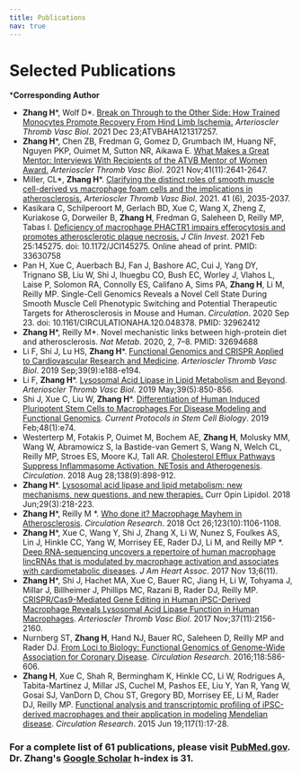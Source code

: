 ```yaml
---
title: Publications
nav: true
---
```


# **Selected Publications**  

***Corresponding Author**   

- **Zhang H***, Wolf D*. [Break on Through to the Other Side: How Trained Monocytes Promote Recovery From Hind Limb Ischemia.](https://www.ahajournals.org/doi/10.1161/ATVBAHA.121.317257) _Arterioscler Thromb Vasc Biol_. 2021 Dec 23;ATVBAHA121317257.     
- **Zhang H***, Chen ZB, Fredman G, Gomez D, Grumbach IM, Huang NF, Nguyen PKP, Ouimet M, Sutton NR, Aikawa E. [What Makes a Great Mentor: Interviews With Recipients of the ATVB Mentor of Women Award.](https://www.ahajournals.org/doi/full/10.1161/ATVBAHA.121.316558) _Arterioscler Thromb Vasc Biol_. 2021 Nov;41(11):2641-2647.
- Miller, CL*, **Zhang H***. [Clarifying the distinct roles of smooth muscle cell-derived vs macrophage foam cells and the implications in atherosclerosis.](https://www.ahajournals.org/doi/10.1161/ATVBAHA.121.316287) _Arterioscler Thromb Vasc Biol_. 2021. 41 (6), 2035-2037.       
- Kasikara C, Schilperoort M, Gerlach BD, Xue C, Wang X, Zheng Z, Kuriakose G, Dorweiler B, **Zhang H**, Fredman G, Saleheen D, Reilly MP, Tabas I. [Deficiency of macrophage PHACTR1 impairs efferocytosis and promotes atherosclerotic plaque necrosis.](https://www.jci.org/articles/view/145275) _J Clin Invest_. 2021 Feb 25:145275. doi: 10.1172/JCI145275. Online ahead of print. PMID: 33630758      
- Pan H, Xue C, Auerbach BJ, Fan J, Bashore AC, Cui J, Yang DY, Trignano SB, Liu W, Shi J, Ihuegbu CO, Bush EC, Worley J, Vlahos L, Laise P, Solomon RA, Connolly ES, Califano A, Sims PA, **Zhang H**, Li M, Reilly MP. Single-Cell Genomics Reveals a Novel Cell State During Smooth Muscle Cell Phenotypic Switching and Potential Therapeutic Targets for Atherosclerosis in Mouse and Human. _Circulation_. 2020 Sep 23. doi: 10.1161/CIRCULATIONAHA.120.048378. PMID: 32962412     
- **Zhang H***, Reilly M*. Novel mechanistic links between high-protein diet and atherosclerosis. _Nat Metab_. 2020, 2, 7–8. PMID: 32694688       
- Li F, Shi J, Lu HS, **Zhang H***. [Functional Genomics and CRISPR Applied to Cardiovascular Research and Medicine](https://www.ahajournals.org/doi/10.1161/ATVBAHA.119.312579). _Arterioscler Thromb Vasc Biol_. 2019 Sep;39(9):e188-e194.
- Li F, **Zhang H***. [Lysosomal Acid Lipase in Lipid Metabolism and Beyond](https://www.ahajournals.org/doi/abs/10.1161/ATVBAHA.119.312136). _Arterioscler Thromb Vasc Biol_. 2019 May;39(5):850-856.
- Shi J, Xue C, Liu W, **Zhang H***. [Differentiation of Human Induced Pluripotent Stem Cells to Macrophages For Disease Modeling and Functional Genomics](https://currentprotocols.onlinelibrary.wiley.com/doi/full/10.1002/cpsc.74). _Current Protocols in Stem Cell Biology_. 2019 Feb;48(1):e74.
- Westerterp M, Fotakis P, Ouimet M, Bochem AE, **Zhang H**, Molusky MM, Wang W, Abramowicz S, la Bastide-van Gemert S, Wang N, Welch CL, Reilly MP, Stroes ES, Moore KJ, Tall AR. [Cholesterol Efflux Pathways Suppress Inflammasome Activation, NETosis and Atherogenesis](https://www.ncbi.nlm.nih.gov/pubmed/29588315). _Circulation_. 2018 Aug 28;138(9):898-912.
- **Zhang H***. [Lysosomal acid lipase and lipid metabolism: new mechanisms, new questions, and new therapies.](https://www.ncbi.nlm.nih.gov/pubmed/29547398) Curr Opin Lipidol. 2018 Jun;29(3):218-223.
- **Zhang H***, Reilly M *. [Who done it? Macrophage Mayhem in Atherosclerosis](https://www.ncbi.nlm.nih.gov/pubmed/30359193). _Circulation Research_. 2018 Oct 26;123(10):1106-1108.
- **Zhang H***, Xue C, Wang Y, Shi J, Zhang X, Li W, Nunez S, Foulkes AS, Lin J, Hinkle CC, Yang W, Morrisey EE, Rader DJ, Li M, and Reilly MP *. [Deep RNA-sequencing uncovers a repertoire of human macrophage lincRNAs that is modulated by macrophage activation and associates with cardiometabolic diseases](https://www.ahajournals.org/doi/full/10.1161/JAHA.117.007431?url_ver=Z39.88-2003&rfr_id=ori:rid:crossref.org&rfr_dat=cr_pub%3dpubmed). _J Am Heart Assoc_. 2017 Nov 13;6(11).
- **Zhang H***, Shi J, Hachet MA, Xue C, Bauer RC, Jiang H, Li W, Tohyama J, Millar J, Billheimer J, Phillips MC, Razani B, Rader DJ, Reilly MP. [CRISPR/Cas9-Mediated Gene Editing in Human iPSC-Derived Macrophage Reveals Lysosomal Acid Lipase Function in Human Macrophages](https://www.ncbi.nlm.nih.gov/pmc/articles/PMC5659288/). _Arterioscler Thromb Vasc Biol_. 2017 Nov;37(11):2156-2160.
- Nurnberg ST, **Zhang H**, Hand NJ, Bauer RC, Saleheen D, Reilly MP and Rader DJ. [From Loci to Biology: Functional Genomics of Genome-Wide Association for Coronary Disease](https://www.ncbi.nlm.nih.gov/pmc/articles/PMC4863243/). _Circulation Research_. 2016;118:586-606.
- **Zhang H**, Xue C, Shah R, Bermingham K, Hinkle CC, Li W, Rodrigues A, Tabita-Martinez J, Millar JS, Cuchel M, Pashos EE, Liu Y, Yan R, Yang W, Gosai SJ, VanDorn D, Chou ST, Gregory BD, Morrisey EE, Li M, Rader DJ, Reilly MP. [Functional analysis and transcriptomic profiling of iPSC-derived macrophages and their application in modeling Mendelian disease](https://www.ncbi.nlm.nih.gov/pmc/articles/PMC4565503/). _Circulation Research_. 2015 Jun 19;117(1):17-28.

     
### **For a complete list of 61 publications, please visit [PubMed.gov](https://www.ncbi.nlm.nih.gov/myncbi/hanrui.zhang.1/bibliography/public/). Dr. Zhang's [Google Scholar](https://scholar.google.com/citations?hl=en&view_op=list_works&gmla=AJsN-F7X1CyDapGJzdDnDEe-E6DBE-s9JXz75DhHIyt_My4-7-Wn2Wnu4b-6_TQeAP1WK597WTCf8wKOrbZVy3KNB0Hm5Kw6Hw&user=20tuWCkAAAAJ) h-index is 31.**
